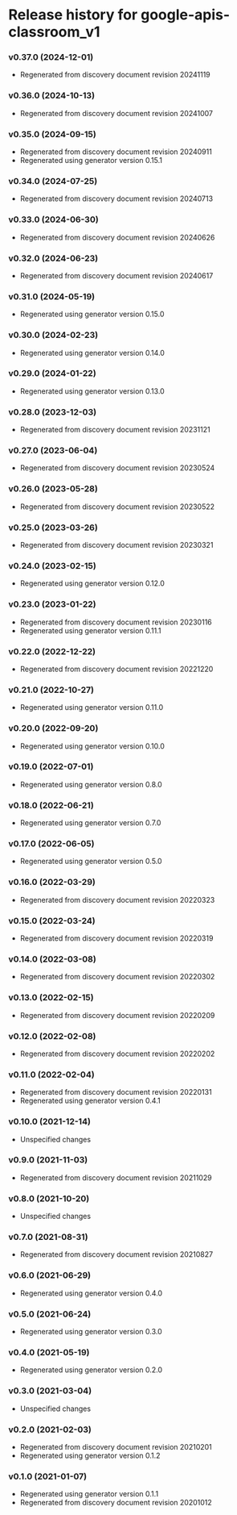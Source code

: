 # Release history for google-apis-classroom_v1

### v0.37.0 (2024-12-01)

* Regenerated from discovery document revision 20241119

### v0.36.0 (2024-10-13)

* Regenerated from discovery document revision 20241007

### v0.35.0 (2024-09-15)

* Regenerated from discovery document revision 20240911
* Regenerated using generator version 0.15.1

### v0.34.0 (2024-07-25)

* Regenerated from discovery document revision 20240713

### v0.33.0 (2024-06-30)

* Regenerated from discovery document revision 20240626

### v0.32.0 (2024-06-23)

* Regenerated from discovery document revision 20240617

### v0.31.0 (2024-05-19)

* Regenerated using generator version 0.15.0

### v0.30.0 (2024-02-23)

* Regenerated using generator version 0.14.0

### v0.29.0 (2024-01-22)

* Regenerated using generator version 0.13.0

### v0.28.0 (2023-12-03)

* Regenerated from discovery document revision 20231121

### v0.27.0 (2023-06-04)

* Regenerated from discovery document revision 20230524

### v0.26.0 (2023-05-28)

* Regenerated from discovery document revision 20230522

### v0.25.0 (2023-03-26)

* Regenerated from discovery document revision 20230321

### v0.24.0 (2023-02-15)

* Regenerated using generator version 0.12.0

### v0.23.0 (2023-01-22)

* Regenerated from discovery document revision 20230116
* Regenerated using generator version 0.11.1

### v0.22.0 (2022-12-22)

* Regenerated from discovery document revision 20221220

### v0.21.0 (2022-10-27)

* Regenerated using generator version 0.11.0

### v0.20.0 (2022-09-20)

* Regenerated using generator version 0.10.0

### v0.19.0 (2022-07-01)

* Regenerated using generator version 0.8.0

### v0.18.0 (2022-06-21)

* Regenerated using generator version 0.7.0

### v0.17.0 (2022-06-05)

* Regenerated using generator version 0.5.0

### v0.16.0 (2022-03-29)

* Regenerated from discovery document revision 20220323

### v0.15.0 (2022-03-24)

* Regenerated from discovery document revision 20220319

### v0.14.0 (2022-03-08)

* Regenerated from discovery document revision 20220302

### v0.13.0 (2022-02-15)

* Regenerated from discovery document revision 20220209

### v0.12.0 (2022-02-08)

* Regenerated from discovery document revision 20220202

### v0.11.0 (2022-02-04)

* Regenerated from discovery document revision 20220131
* Regenerated using generator version 0.4.1

### v0.10.0 (2021-12-14)

* Unspecified changes

### v0.9.0 (2021-11-03)

* Regenerated from discovery document revision 20211029

### v0.8.0 (2021-10-20)

* Unspecified changes

### v0.7.0 (2021-08-31)

* Regenerated from discovery document revision 20210827

### v0.6.0 (2021-06-29)

* Regenerated using generator version 0.4.0

### v0.5.0 (2021-06-24)

* Regenerated using generator version 0.3.0

### v0.4.0 (2021-05-19)

* Regenerated using generator version 0.2.0

### v0.3.0 (2021-03-04)

* Unspecified changes

### v0.2.0 (2021-02-03)

* Regenerated from discovery document revision 20210201
* Regenerated using generator version 0.1.2

### v0.1.0 (2021-01-07)

* Regenerated using generator version 0.1.1
* Regenerated from discovery document revision 20201012

